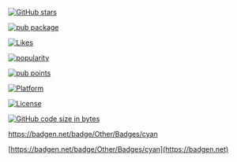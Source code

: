 [![GitHub stars](https://img.shields.io/github/stars/amjadjamali06.svg?style=social)](https://github.com/amjadjamali06)

[![pub package](https://img.shields.io/pub/v/mask_input_formatter.svg)](https://pub.dartlang.org/packages/mask_input_formatter)

[![Likes](https://badges.bar/mask_input_formatter/likes)](https://pub.dev/packages/mask_input_formatter/score)

[![popularity](https://badges.bar/mask_input_formatter/popularity)](https://pub.dev/packages/mask_input_formatter/score)

[![pub points](https://badges.bar/mask_input_formatter/pub%20points)](https://pub.dev/packages/mask_input_formatter/score)

[![Platform](https://img.shields.io/badge/platform-flutter-blue.svg)](https://flutter.dev)

[![License](https://img.shields.io/badge/License-Apache%202.0-blue.svg)](https://opensource.org/licenses/Apache-2.0)

[![GitHub code size in bytes](https://img.shields.io/github/languages/code-size/amjadjamali06/intrinsic_grid_view.svg)](https://github.com/amjadjamali06/intrinsic_grid_view)

https://badgen.net/badge/Other/Badges/cyan

[https://badgen.net/badge/Other/Badges/cyan](https://badgen.net)
